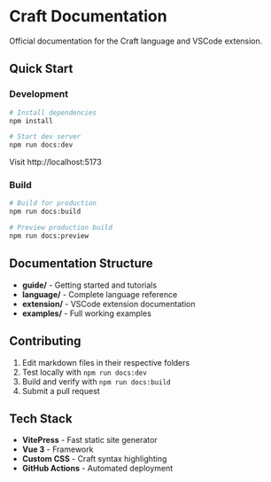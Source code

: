 # Craft Documentation

Official documentation for the Craft language and VSCode extension.

## Quick Start

### Development

```bash
# Install dependencies
npm install

# Start dev server
npm run docs:dev
```

Visit http://localhost:5173

### Build

```bash
# Build for production
npm run docs:build

# Preview production build
npm run docs:preview
```

## Documentation Structure

- **guide/** - Getting started and tutorials
- **language/** - Complete language reference
- **extension/** - VSCode extension documentation
- **examples/** - Full working examples

## Contributing

1. Edit markdown files in their respective folders
2. Test locally with `npm run docs:dev`
3. Build and verify with `npm run docs:build`
4. Submit a pull request

## Tech Stack

- **VitePress** - Fast static site generator
- **Vue 3** - Framework
- **Custom CSS** - Craft syntax highlighting
- **GitHub Actions** - Automated deployment
